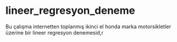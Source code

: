 # lineer_regresyon_deneme
Bu çalışma internetten toplanmış ikinci el honda marka motorsikletler üzerine bir lineer regresyon denemesid,r
